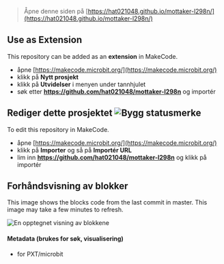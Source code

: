 
> Åpne denne siden på [https://hat021048.github.io/mottaker-l298n/](https://hat021048.github.io/mottaker-l298n/)

## Use as Extension

This repository can be added as an **extension** in MakeCode.

* åpne [https://makecode.microbit.org/](https://makecode.microbit.org/)
* klikk på **Nytt prosjekt**
* klikk på **Utvidelser** i menyen under tannhjulet
* søk etter **https://github.com/hat021048/mottaker-l298n** og importér

## Rediger dette prosjektet ![Bygg statusmerke](https://github.com/hat021048/mottaker-l298n/workflows/MakeCode/badge.svg)

To edit this repository in MakeCode.

* åpne [https://makecode.microbit.org/](https://makecode.microbit.org/)
* klikk på **Importer** og så på **Importér URL**
* lim inn **https://github.com/hat021048/mottaker-l298n** og klikk på importér

## Forhåndsvisning av blokker

This image shows the blocks code from the last commit in master.
This image may take a few minutes to refresh.

![En opptegnet visning av blokkene](https://github.com/hat021048/mottaker-l298n/raw/master/.github/makecode/blocks.png)

#### Metadata (brukes for søk, visualisering)

* for PXT/microbit
<script src="https://makecode.com/gh-pages-embed.js"></script><script>makeCodeRender("{{ site.makecode.home_url }}", "{{ site.github.owner_name }}/{{ site.github.repository_name }}");</script>
